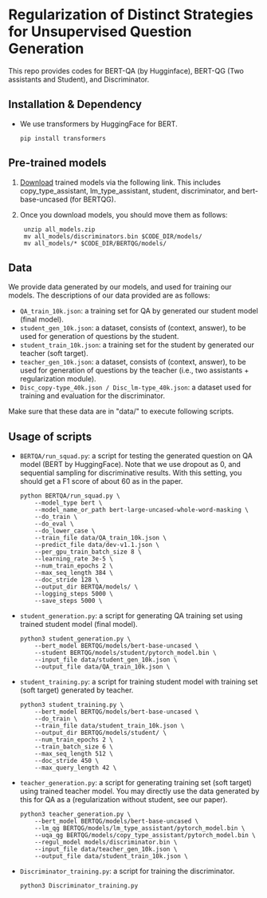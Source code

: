 # Regularization of Distinct Strategies for Unsupervised Question Generation
This repo provides codes for BERT-QA (by Hugginface), BERT-QG (Two assistants and Student), and Discriminator.

## Installation & Dependency
- We use transformers by HuggingFace for BERT.

      pip install transformers

## Pre-trained models
1. [Download][link] trained models via the following link. This includes copy_type_assistant, lm_type_assistant, student, discriminator, and bert-base-uncased (for BERTQG).

[link]: https://s3.us-west-2.amazonaws.com/secure.notion-static.com/b3dba4b2-4ff6-42f3-bc89-22f80b17a448/models.zip?X-Amz-Algorithm=AWS4-HMAC-SHA256&X-Amz-Credential=AKIAT73L2G45O3KS52Y5%2F20200602%2Fus-west-2%2Fs3%2Faws4_request&X-Amz-Date=20200602T061832Z&X-Amz-Expires=86400&X-Amz-Signature=2940b25a3fafd7f35ed37abe97afa6870b647bb0f7b8e9c3aa420e8a06a1927c&X-Amz-SignedHeaders=host&response-content-disposition=filename%20%3D%22models.zip%22 "Download models"

2. Once you download models, you should move them as follows:
        
        unzip all_models.zip
        mv all_models/discriminators.bin $CODE_DIR/models/
        mv all_models/* $CODE_DIR/BERTQG/models/

## Data
We provide data generated by our models, and used for training our models. The descriptions of our data provided are as follows:
  - `QA_train_10k.json`: a training set for QA by generated our student model (final model).
  - `student_gen_10k.json`: a dataset, consists of (context, answer), to be used for generation of questions by the student.
  - `student_train_10k.json`: a training set for the student by generated our teacher (soft target).
  - `teacher_gen_10k.json`: a dataset, consists of (context, answer), to be used for generation of questions by the teacher (i.e., two assistants + regularization module).
  - `Disc_copy-type_40k.json / Disc_lm-type_40k.json`: a dataset used for training and evaluation for the discriminator.
  
Make sure that these data are in "data/" to execute following scripts.

## Usage of scripts
  - `BERTQA/run_squad.py`: a script for testing the generated question on QA model (BERT by HuggingFace). Note that we use dropout as 0, and sequential sampling for discriminative results. With this setting, you should get a F1 score of about 60 as in the paper.
  
        python BERTQA/run_squad.py \
            --model_type bert \
            --model_name_or_path bert-large-uncased-whole-word-masking \
            --do_train \
            --do_eval \
            --do_lower_case \
            --train_file data/QA_train_10k.json \
            --predict_file data/dev-v1.1.json \
            --per_gpu_train_batch_size 8 \
            --learning_rate 3e-5 \
            --num_train_epochs 2 \
            --max_seq_length 384 \
            --doc_stride 128 \
            --output_dir BERTQA/models/ \
            --logging_steps 5000 \
            --save_steps 5000 \

  - `student_generation.py`: a script for generating QA training set using trained student model (final model).
  
        python3 student_generation.py \
            --bert_model BERTQG/models/bert-base-uncased \
            --student BERTQG/models/student/pytorch_model.bin \
            --input_file data/student_gen_10k.json \
            --output_file data/QA_train_10k.json \

  - `student_training.py`: a script for training student model with training set (soft target) generated by teacher.
  
        python3 student_training.py \
            --bert_model BERTQG/models/bert-base-uncased \
            --do_train \
            --train_file data/student_train_10k.json \
            --output_dir BERTQG/models/student/ \
            --num_train_epochs 2 \
            --train_batch_size 6 \
            --max_seq_length 512 \
            --doc_stride 450 \
            --max_query_length 42 \

  - `teacher_generation.py`: a script for generating training set (soft target) using trained teacher model. You may directly use the data generated by this for QA as a (regularization without student, see our paper).
  
        python3 teacher_generation.py \
            --bert_model BERTQG/models/bert-base-uncased \
            --lm_qg BERTQG/models/lm_type_assistant/pytorch_model.bin \
            --uqa_qg BERTQG/models/copy_type_assistant/pytorch_model.bin \
            --regul_model models/discriminator.bin \
            --input_file data/teacher_gen_10k.json \
            --output_file data/student_train_10k.json \
  
  - `Discriminator_training.py`: a script for training the discriminator.
  
        python3 Discriminator_training.py
        
